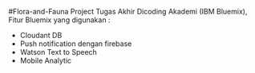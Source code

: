 #Flora-and-Fauna
Project Tugas Akhir Dicoding Akademi (IBM Bluemix), Fitur Bluemix yang digunakan :
- Cloudant DB
- Push notification dengan firebase
- Watson Text to Speech
- Mobile Analytic
